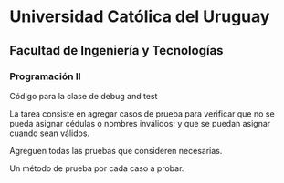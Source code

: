 # Universidad Católica del Uruguay
## Facultad de Ingeniería y Tecnologías
### Programación II
Código para la clase de debug and test

La tarea consiste en agregar casos de prueba para verificar que no se pueda asignar cédulas o nombres inválidos; y que
se puedan asignar cuando sean válidos.

Agreguen todas las pruebas que consideren necesarias.

Un método de prueba por cada caso a probar.
